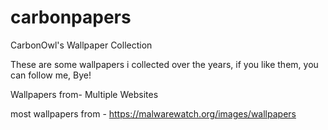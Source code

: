 # carbonpapers
CarbonOwl's Wallpaper Collection 


These are some wallpapers i collected over the years, if you like them, you can follow me, Bye! 

Wallpapers from- Multiple Websites 

most wallpapers from - https://malwarewatch.org/images/wallpapers
